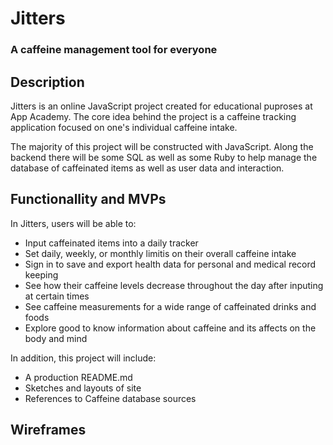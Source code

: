 # Jitters
### A caffeine management tool for everyone

## Description
Jitters is an online JavaScript project created for educational puproses at App Academy. The core idea behind the project is a caffeine tracking application focused on one's individual caffeine intake. 

The majority of this project will be constructed with JavaScript. Along the backend there will be some SQL as well as some Ruby to help manage the database of caffeinated items as well as user data and interaction.

## Functionallity and MVPs

In Jitters, users will be able to:

- Input caffeinated items into a daily tracker
- Set daily, weekly, or monthly limitis on their overall caffeine intake
- Sign in to save and export health data for personal and medical record keeping
- See how their caffeine levels decrease throughout the day after inputing at certain times
- See caffeine measurements for a wide range of caffeinated drinks and foods
- Explore good to know information about caffeine and its affects on the body and mind

In addition, this project will include: 

- A production README.md
- Sketches and layouts of site
- References to Caffeine database sources

## Wireframes

